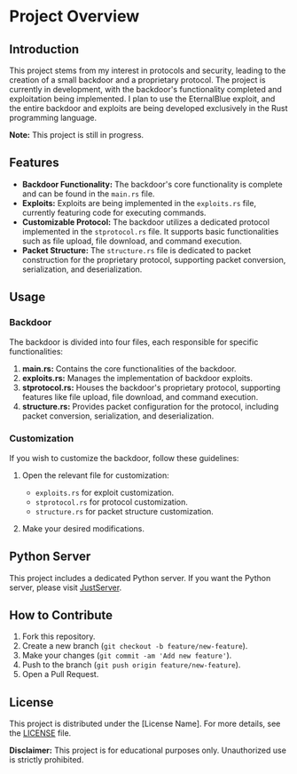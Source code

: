 # Project Overview

## Introduction

This project stems from my interest in protocols and security, leading to the creation of a small backdoor and a proprietary protocol. The project is currently in development, with the backdoor's functionality completed and exploitation being implemented. I plan to use the EternalBlue exploit, and the entire backdoor and exploits are being developed exclusively in the Rust programming language.

**Note:** This project is still in progress.

## Features

- **Backdoor Functionality:** The backdoor's core functionality is complete and can be found in the `main.rs` file.
- **Exploits:** Exploits are being implemented in the `exploits.rs` file, currently featuring code for executing commands.
- **Customizable Protocol:** The backdoor utilizes a dedicated protocol implemented in the `stprotocol.rs` file. It supports basic functionalities such as file upload, file download, and command execution.
- **Packet Structure:** The `structure.rs` file is dedicated to packet construction for the proprietary protocol, supporting packet conversion, serialization, and deserialization.

## Usage

### Backdoor

The backdoor is divided into four files, each responsible for specific functionalities:

1. **main.rs:** Contains the core functionalities of the backdoor.
2. **exploits.rs:** Manages the implementation of backdoor exploits.
3. **stprotocol.rs:** Houses the backdoor's proprietary protocol, supporting features like file upload, file download, and command execution.
4. **structure.rs:** Provides packet configuration for the protocol, including packet conversion, serialization, and deserialization.

### Customization

If you wish to customize the backdoor, follow these guidelines:

1. Open the relevant file for customization:
   - `exploits.rs` for exploit customization.
   - `stprotocol.rs` for protocol customization.
   - `structure.rs` for packet structure customization.

2. Make your desired modifications.

## Python Server

This project includes a dedicated Python server. If you want the Python server, please visit [JustServer](https://github.com/3QNRpDwD/JustServer).

## How to Contribute

1. Fork this repository.
2. Create a new branch (`git checkout -b feature/new-feature`).
3. Make your changes (`git commit -am 'Add new feature'`).
4. Push to the branch (`git push origin feature/new-feature`).
5. Open a Pull Request.

## License

This project is distributed under the [License Name]. For more details, see the [LICENSE](LICENSE) file.

**Disclaimer:** This project is for educational purposes only. Unauthorized use is strictly prohibited.

